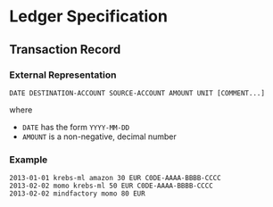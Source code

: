 # Ledger Specification

## Transaction Record

### External Representation

    DATE DESTINATION-ACCOUNT SOURCE-ACCOUNT AMOUNT UNIT [COMMENT...]

  where
  - `DATE` has the form `YYYY-MM-DD`
  - `AMOUNT` is a non-negative, decimal number

### Example

    2013-01-01 krebs-ml amazon 30 EUR C0DE-AAAA-BBBB-CCCC
    2013-02-02 momo krebs-ml 50 EUR C0DE-AAAA-BBBB-CCCC
    2013-02-02 mindfactory momo 80 EUR
